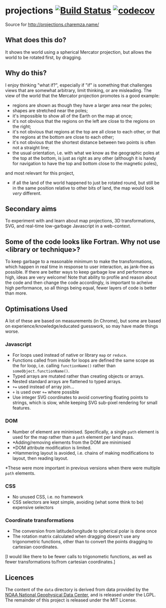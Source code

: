 # projections [![Build Status](https://travis-ci.org/michalc/projections.svg?branch=master)](https://travis-ci.org/michalc/projections) [![codecov](https://codecov.io/gh/michalc/projections/branch/master/graph/badge.svg)](https://codecov.io/gh/michalc/projections)

Source for http://projections.charemza.name/

## What does this do?

It shows the world using a spherical Mercator projection, but allows the world to be rotated first, by dragging.

## Why do this?

I enjoy thinking "what if?", especially if "if" is something that challenges views that are somewhat arbitrary, limit thinking, or are misleading. The view of the world that the Mercator projection promotes is a good example:

  - regions are shown as though they have a larger area near the poles;
  - shapes are stretched near the poles;
  - it's impossible to show all of the Earth on the map at once;
  - it's not obvious that the regions on the left are close to the regions on the right;
  - it's not obvious that regions at the top are all close to each other, or that the regions at the bottom are close to each other;
  - it's not obvious that the shortest distance between two points is often not a straight line;
  - the usual orientation, i.e. with what we know as the geographic poles at the top at the bottom, is just as right as any other (although it is handy for navigation to have the top and bottom close to the magnetic poles),

and most relevant for this project,

  - if all the land of the world happened to just be rotated round, but still be in the same position relative to other bits of land, the map would look _very_ different.

## Secondary aims

To experiment with and learn about map projections, 3D transformations, SVG, and real-time low-garbage Javascript in a web-context.

## Some of the code looks like Fortran. Why not use &lt;library or technique&gt;?

To keep garbage to a reasonable minimum to make the transformations, which happen in real time in response to user interaction, as jank-free as possible. If there are better ways to keep garbage low and performance high, ideas are very welcome! Note that ability to profile and reason about the code and then change the code accordingly, is important to acheive high performance, so all things being equal, fewer layers of code is better than more.

## Optimisations Used

A lot of these are based on measurements (in Chrome), but some are based on experience/knowledge/educated guesswork, so may have made things worse.

### Javascript

- For loops used instead of native or library `map` or `reduce`.
- Functions called from inside for loops are defined the same scope as the for loop, i.e. calling `functionName()` rather than `someObject.functionName()`.
- Typed arrays are mutated rather than creating objects or arrays.
- Nested standard arrays are flattened to typed arrays.
- `+=` used instead of array join...
- `+` is used over `+=` where possible
- Use integer SVG coordinates to avoid converting floating points to strings, which is slow, while keeping SVG sub-pixel rendering for small features.

### DOM

- Number of element are minimised. Specifically, a single `path` element is used for the map rather than a `path` element per land mass.
- *Adding/removing elements from the DOM are minimised
- *DOM attribute modification is limited.
- *Hammering layout is avoided, i.e. chains of making modifications to layout, then reading layout.

*These were more important in previous versions when there were multiple `path` elements.

### CSS

- No unused CSS, i.e. no framework
- CSS selectors are kept simple, avoiding (what some think to be) expensive selectors

### Coordinate transformations

- The conversion from latitude/longitude to spherical polar is done once
- The rotation matrix calculated when dragging doesn't use any trigonometric functions, other than to convert the points dragging to cartesian coordinates.

[I would like there to be fewer calls to trigonometic functions, as well as fewer transformations to/from cartesian coordinates.]

## Licences

The content of the `data` directory is derived from data provided by the [NOAA National Geophysical Data Center](http://www.ngdc.noaa.gov/mgg/shorelines/shorelines.html), and is released under the LGPL. The remainder of this project is released under the MIT License.
